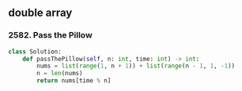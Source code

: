 ## double array

### 2582. Pass the Pillow

```python
class Solution:
    def passThePillow(self, n: int, time: int) -> int:
        nums = list(range(1, n + 1)) + list(range(n - 1, 1, -1))
        n = len(nums)
        return nums[time % n]
```